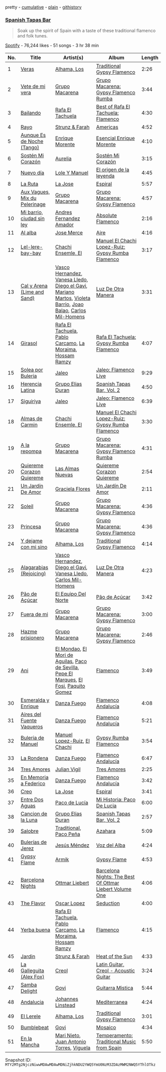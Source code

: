 pretty - [cumulative](/playlists/cumulative/37i9dQZF1DX5Vpt0fhumU1.md) - [plain](/playlists/plain/37i9dQZF1DX5Vpt0fhumU1) - [githistory](https://github.githistory.xyz/mackorone/spotify-playlist-archive/blob/main/playlists/plain/37i9dQZF1DX5Vpt0fhumU1)

### [Spanish Tapas Bar](https://open.spotify.com/playlist/37i9dQZF1DX5Vpt0fhumU1)

> Soak up the spirit of Spain with a taste of these traditional flamenco and folk tunes.

[Spotify](https://open.spotify.com/user/spotify) - 76,244 likes - 51 songs - 3 hr 38 min

| No. | Title | Artist(s) | Album | Length |
|---|---|---|---|---|
| 1 | [Veras](https://open.spotify.com/track/2INMbTvlLhGs1b1O3EYhiS) | [Alhama, Los](https://open.spotify.com/artist/6Gg623dfCM6CrYGBt0twPX) | [Traditional Gypsy Flamenco](https://open.spotify.com/album/40NaiYoHAvxeLv0hj5BViC) | 2:26 |
| 2 | [Vete de mi vera](https://open.spotify.com/track/14WUytY9xks121FAmVkwxo) | [Grupo Macarena](https://open.spotify.com/artist/3g1lP3W3lirtFzWyaBfS4f) | [Grupo Macarena: Gypsy Flamenco Rumba](https://open.spotify.com/album/6Pth02lvYNd5mEAISGGb9r) | 3:44 |
| 3 | [Bailando](https://open.spotify.com/track/6mRdsz7INXEZjFiPdXBbCp) | [Rafa El Tachuela](https://open.spotify.com/artist/1VPNobfvjhHDuXbyJyynTk) | [Best of Rafa El Tachuela: Flamenco](https://open.spotify.com/album/1ReQcQyYGGMCGmGglpcq0L) | 4:30 |
| 4 | [Rayo](https://open.spotify.com/track/5FpJy5woYptiLlLY4M8b4t) | [Strunz & Farah](https://open.spotify.com/artist/2Vr1fub6eNIztdUNeFPvJj) | [Americas](https://open.spotify.com/album/4N1aKzXuJLHXBW6Hp5ZxSw) | 4:52 |
| 5 | [Aunque Es de Noche \(Tango\)](https://open.spotify.com/track/2Ixtw9MGKVBxaa6aRb43H0) | [Enrique Morente](https://open.spotify.com/artist/4rJk8GmrNf1g07EsuoZSzJ) | [Esencial Enrique Morente](https://open.spotify.com/album/429mOLPu8Sl3E4Pw5wOPuc) | 4:10 |
| 6 | [Sostén Mi Corazón](https://open.spotify.com/track/2VL18BYruMoFmrX2FOH0Kh) | [Aurelia](https://open.spotify.com/artist/6tnJc05Vcp2PyNBCgkcAiA) | [Sostén Mi Corazón](https://open.spotify.com/album/59HfyTWuPadCXE8Nd7q3ij) | 3:15 |
| 7 | [Nuevo día](https://open.spotify.com/track/4bFaDjWTSbudJdO9J0fp71) | [Lole Y Manuel](https://open.spotify.com/artist/698bm15EgCHVHJovNestUx) | [El origen de la leyenda](https://open.spotify.com/album/5puBCIL3oMbkrYmsdL0vPT) | 4:45 |
| 8 | [La Ruta](https://open.spotify.com/track/1rvyOxnUuxI8jfYoRpZ4FG) | [La Jose](https://open.spotify.com/artist/55o2GKmozOaWhYDBaFBPC2) | [Espiral](https://open.spotify.com/album/0ChzWpUTTbq6PRut9pQdSI) | 5:57 |
| 9 | [Aux Vagues, Mix du Pelerinage](https://open.spotify.com/track/3Y1Mt1wDksUZXGTaY0jHGO) | [Grupo Macarena](https://open.spotify.com/artist/3g1lP3W3lirtFzWyaBfS4f) | [Grupo Macarena: Gypsy Flamenco](https://open.spotify.com/album/6VmYzpmaaEJe66Sy9ZK4qO) | 4:57 |
| 10 | [Mi barrio, ciudad sin ley](https://open.spotify.com/track/5kQyFHsAwgWrKGKv7dkWzj) | [Andres Fernandez Amador](https://open.spotify.com/artist/51I56WKQXjYbL6DApt07qO) | [Absolute Flamenco](https://open.spotify.com/album/64ydWqsSid08IPBocvpOvp) | 2:16 |
| 11 | [Al alba](https://open.spotify.com/track/2g1oUOP1r8DpzXvd1PMafY) | [Jose Merce](https://open.spotify.com/artist/7p5J8SfKU9Rulp7tcA53G8) | [Aire](https://open.spotify.com/album/7F7AQLPetH2wvAUtJAP5Xk) | 4:16 |
| 12 | [Lel\-lere\-bay\-bay](https://open.spotify.com/track/38hZfOZ0EWf33WLwcTh9tH) | [Chachi Ensemle, El](https://open.spotify.com/artist/0TEof0oj8lFZMZv3wAvAZE) | [Manuel El Chachi Lopez\-Ruiz: Gypsy Rumba Flamenco](https://open.spotify.com/album/24dVmdybMczU8CmAmCDJ8E) | 3:17 |
| 13 | [Cal y Arena \(Lime and Sand\)](https://open.spotify.com/track/0ztlNAjWEX2n6EwU47nAWQ) | [Vasco Hernandez](https://open.spotify.com/artist/5qHWYMAzg5sEONXNtiqzAM), [Vanesa Lledo](https://open.spotify.com/artist/6db18gdaJ3buJIpjmAxaLP), [Diego el Gavi](https://open.spotify.com/artist/2FuC6pBl9eslfd4a8udMO9), [Mariano Martos](https://open.spotify.com/artist/4IJDMdZIPM7TrCRqG1mbxM), [Violeta Barrio](https://open.spotify.com/artist/312QqHYy6WuciQQCuWsguB), [Joao Balao](https://open.spotify.com/artist/2KZpjZrljn55KF40jzoqMr), [Carlos Mil\-Homens](https://open.spotify.com/artist/2H2PjehaUM4tOJY7BwTv0T) | [Luz De Otra Manera](https://open.spotify.com/album/6TVAcRyDCNLiE8Twv9JHq3) | 3:31 |
| 14 | [Girasol](https://open.spotify.com/track/0Movfm8qJpJcmQrt3ZrQKH) | [Rafa El Tachuela](https://open.spotify.com/artist/1VPNobfvjhHDuXbyJyynTk), [Pablo Carcamo](https://open.spotify.com/artist/6Nxv0zr9DVeusjZpewzriS), [La Moraima](https://open.spotify.com/artist/4DyCHXN1RPYrHRAYDyce0z), [Hossam Ramzy](https://open.spotify.com/artist/1f52NJ98E9Pz2hJQ8oe4sD) | [Rafa El Tachuela: Gypsy Rumba Flamenco](https://open.spotify.com/album/3MOuR4Uu3xqbvWbktOGODk) | 4:07 |
| 15 | [Solea por Buleria](https://open.spotify.com/track/2dF6NArfoU0loSNs3VtRpa) | [Jaleo](https://open.spotify.com/artist/5Q48J2yjDOKzNIdmY0oExU) | [Jaleo: Flamenco Live](https://open.spotify.com/album/1UwLILJa8ApmLI5EAhy28w) | 9:29 |
| 16 | [Herencia Latina](https://open.spotify.com/track/6JHbrhPppO84ab8K7cHPA1) | [Grupo Elias Duran](https://open.spotify.com/artist/34MmLK8qhpf5Q0BfxXs7UR) | [Spanish Tapas Bar, Vol\. 2](https://open.spotify.com/album/67rNWYVgI01pHZ80vFfVFs) | 4:50 |
| 17 | [Siguiriya](https://open.spotify.com/track/4uN1QNG2bs8PlSW1nYP2B6) | [Jaleo](https://open.spotify.com/artist/5Q48J2yjDOKzNIdmY0oExU) | [Jaleo: Flamenco Live](https://open.spotify.com/album/1UwLILJa8ApmLI5EAhy28w) | 6:39 |
| 18 | [Almas de Carmin](https://open.spotify.com/track/2C5dxcLw9FbI60cL3VcaRz) | [Chachi Ensemle, El](https://open.spotify.com/artist/0TEof0oj8lFZMZv3wAvAZE) | [Manuel El Chachi Lopez\-Ruiz: Gypsy Rumba Flamenco](https://open.spotify.com/album/24dVmdybMczU8CmAmCDJ8E) | 3:30 |
| 19 | [A la repompa](https://open.spotify.com/track/1qTlInfzSjgaGbFo1q6jhT) | [Grupo Macarena](https://open.spotify.com/artist/3g1lP3W3lirtFzWyaBfS4f) | [Grupo Macarena: Gypsy Flamenco Rumba](https://open.spotify.com/album/6Pth02lvYNd5mEAISGGb9r) | 4:31 |
| 20 | [Quiereme Corazon Quiereme](https://open.spotify.com/track/0K38jgUjNNXz6AEgQneS6M) | [Las Almas Nuevas](https://open.spotify.com/artist/5LSP2iBRUfSpFUY7xOislt) | [Quiereme Corazon Quiereme](https://open.spotify.com/album/7z9wIysqZqoUNFso68D3zK) | 2:54 |
| 21 | [Un Jardín De Amor](https://open.spotify.com/track/0tB9K5yKFC9vJPsZsZB17l) | [Graciela Flores](https://open.spotify.com/artist/1XcbatNvZ4Dv7PgPELmQWJ) | [Un Jardín De Amor](https://open.spotify.com/album/3nJ6jn0yfUEl1ic8qnGqiK) | 2:11 |
| 22 | [Soleil](https://open.spotify.com/track/0k4Y2TqLUPNJ8euMibKQ4z) | [Grupo Macarena](https://open.spotify.com/artist/3g1lP3W3lirtFzWyaBfS4f) | [Grupo Macarena: Gypsy Flamenco](https://open.spotify.com/album/6VmYzpmaaEJe66Sy9ZK4qO) | 4:36 |
| 23 | [Princesa](https://open.spotify.com/track/5n7F3uCgTypj8anKwxQB5l) | [Grupo Macarena](https://open.spotify.com/artist/3g1lP3W3lirtFzWyaBfS4f) | [Grupo Macarena: Gypsy Flamenco](https://open.spotify.com/album/6VmYzpmaaEJe66Sy9ZK4qO) | 4:36 |
| 24 | [Y dejame con mi sino](https://open.spotify.com/track/1TpfaYxONeYxEzpm2pIolj) | [Alhama, Los](https://open.spotify.com/artist/6Gg623dfCM6CrYGBt0twPX) | [Traditional Gypsy Flamenco](https://open.spotify.com/album/40NaiYoHAvxeLv0hj5BViC) | 4:14 |
| 25 | [Alagarabias \(Rejoicing\)](https://open.spotify.com/track/1yZrDWBbUIoT4Ik0nGyqKI) | [Vasco Hernandez](https://open.spotify.com/artist/5qHWYMAzg5sEONXNtiqzAM), [Diego el Gavi](https://open.spotify.com/artist/2FuC6pBl9eslfd4a8udMO9), [Vanesa Lledo](https://open.spotify.com/artist/6db18gdaJ3buJIpjmAxaLP), [Carlos Mil\-Homens](https://open.spotify.com/artist/2H2PjehaUM4tOJY7BwTv0T) | [Luz De Otra Manera](https://open.spotify.com/album/6TVAcRyDCNLiE8Twv9JHq3) | 4:23 |
| 26 | [Pão de Açúcar](https://open.spotify.com/track/07ZdqvJ37JIGrbybE2iVPZ) | [El Equipo Del Norte](https://open.spotify.com/artist/3NlkrQ9iKKw6VZlWr0lk0U) | [Pão de Açúcar](https://open.spotify.com/album/5qz7sVtLSdqQatSiYUpJWM) | 3:42 |
| 27 | [Fuera de mi](https://open.spotify.com/track/7tbYo2WPobHpu1KF4JOnyf) | [Grupo Macarena](https://open.spotify.com/artist/3g1lP3W3lirtFzWyaBfS4f) | [Grupo Macarena: Gypsy Flamenco](https://open.spotify.com/album/6VmYzpmaaEJe66Sy9ZK4qO) | 3:00 |
| 28 | [Hazme prisionero](https://open.spotify.com/track/3rj1n9yIPievM2BnHm2JIB) | [Grupo Macarena](https://open.spotify.com/artist/3g1lP3W3lirtFzWyaBfS4f) | [Grupo Macarena: Gypsy Flamenco](https://open.spotify.com/album/6VmYzpmaaEJe66Sy9ZK4qO) | 2:46 |
| 29 | [Ani](https://open.spotify.com/track/1IhBf3dcL0kRyxQbISW7Jv) | [El Mondao](https://open.spotify.com/artist/6ZWL87UA30dQLCwP9pcJp6), [El Mori de Aguilas](https://open.spotify.com/artist/1uBEhNHvzx8B4cm8ihJKz4), [Paco de Sevilla](https://open.spotify.com/artist/72Ik41iwiim8HUTilM6FSL), [Pepe El Marques](https://open.spotify.com/artist/4mF5KYqhyuBKTZHvnOeGI6), [El Fosi](https://open.spotify.com/artist/0ALDT54x6p28C0xobYE1uZ), [Paquito Gomez](https://open.spotify.com/artist/6msMiaHArZdAQeurrwjKvU) | [Flamenco](https://open.spotify.com/album/0PfYBxRtVurOuMWebBmgw9) | 3:49 |
| 30 | [Esmeralda y Enrique](https://open.spotify.com/track/3ECQbH2Pj8fPCefI60bUPK) | [Danza Fuego](https://open.spotify.com/artist/48bWbzfBH3pdeDark30gJ4) | [Flamenco Andalucía](https://open.spotify.com/album/2eJahO4Ks4kkchZpUPBL8D) | 4:08 |
| 31 | [Aires del Fuente Vaqueros](https://open.spotify.com/track/6s2aEvw1FCfxwHaUAJuRPe) | [Danza Fuego](https://open.spotify.com/artist/48bWbzfBH3pdeDark30gJ4) | [Flamenco Andalucía](https://open.spotify.com/album/2eJahO4Ks4kkchZpUPBL8D) | 5:21 |
| 32 | [Buleria de Manuel](https://open.spotify.com/track/3LVBA3pqKNcNFyWOVjQOlI) | [Manuel Lopez\-Ruiz](https://open.spotify.com/artist/6xhZFDNkudQnLXBSMI4AUo), [El Chachi](https://open.spotify.com/artist/4n875W84fNuDHcf9uD9D2R) | [Gypsy Rumba Flamenco](https://open.spotify.com/album/4SKgLW5QhafMeJocwxAleS) | 3:54 |
| 33 | [La Rondena](https://open.spotify.com/track/5nLAMwCOLkoXAjq0y4lfVK) | [Danza Fuego](https://open.spotify.com/artist/48bWbzfBH3pdeDark30gJ4) | [Flamenco Andalucía](https://open.spotify.com/album/2eJahO4Ks4kkchZpUPBL8D) | 6:47 |
| 34 | [Tres Amores](https://open.spotify.com/track/7DpDb8R3OxTr3FaiKwhYKB) | [Julian Vigil](https://open.spotify.com/artist/37iIAObpTKbDOZ9BjSrmMv) | [Tres Amores](https://open.spotify.com/album/01HM86e0bYj6oqXdCJ03AN) | 2:25 |
| 35 | [En Memoria a Federico](https://open.spotify.com/track/5flkDyefFtVmYqYhidHsOq) | [Danza Fuego](https://open.spotify.com/artist/48bWbzfBH3pdeDark30gJ4) | [Flamenco Andalucía](https://open.spotify.com/album/2eJahO4Ks4kkchZpUPBL8D) | 3:42 |
| 36 | [Creo](https://open.spotify.com/track/3xLI0IZFsFPa2M18rOIPSV) | [La Jose](https://open.spotify.com/artist/55o2GKmozOaWhYDBaFBPC2) | [Espiral](https://open.spotify.com/album/0ChzWpUTTbq6PRut9pQdSI) | 3:41 |
| 37 | [Entre Dos Aguas](https://open.spotify.com/track/5hVqZ5hnvQGT4LOpUVuJUa) | [Paco de Lucía](https://open.spotify.com/artist/3h8OjAdgYXVRoMZ8jFd6Uw) | [Mi Historia: Paco De Lucia](https://open.spotify.com/album/4psU1Z4bLtTOwZjmmL6lid) | 6:00 |
| 38 | [Cancion de la Luna](https://open.spotify.com/track/22jn5snbSZJsEamjIogEEH) | [Grupo Elias Duran](https://open.spotify.com/artist/34MmLK8qhpf5Q0BfxXs7UR) | [Spanish Tapas Bar, Vol\. 2](https://open.spotify.com/album/67rNWYVgI01pHZ80vFfVFs) | 2:57 |
| 39 | [Salobre](https://open.spotify.com/track/3LEPJoznozSSiHQXSn8UAT) | [Traditional](https://open.spotify.com/artist/1U5zgr455OGyIkLNXvDdrf), [Paco Peña](https://open.spotify.com/artist/4OYPdvtRCWaLVmUrm1eiTa) | [Azahara](https://open.spotify.com/album/7woAczJxgzS1fiARwlCp96) | 5:09 |
| 40 | [Bulerías de Jerez](https://open.spotify.com/track/6WuYlzvZsSSeldas0MgH56) | [Jesús Méndez](https://open.spotify.com/artist/6LMLp1gpyFAI4Sc6NkgPqB) | [Voz del Alba](https://open.spotify.com/album/3JGbQd6AttYZuvkl1GdGxt) | 4:24 |
| 41 | [Gypsy Flame](https://open.spotify.com/track/1VQwO0EPtJViDEsqLpsnV1) | [Armik](https://open.spotify.com/artist/2Z8XcWdgy5dSaiQR3d7tHK) | [Gypsy Flame](https://open.spotify.com/album/1o7kL55w6IvIGz4mfWJjfu) | 4:53 |
| 42 | [Barcelona Nights](https://open.spotify.com/track/2rJY1HlLcOXsQYMPUnhQxa) | [Ottmar Liebert](https://open.spotify.com/artist/1AhYnfs5mzb3ennyLFXlYD) | [Barcelona Nights: The Best Of Ottmar Liebert Volume One](https://open.spotify.com/album/0o91xvgRJz0ZLb5cCPzFo8) | 4:06 |
| 43 | [The Flavor](https://open.spotify.com/track/3oxqugZiGg6uIzY4beGaCx) | [Oscar Lopez](https://open.spotify.com/artist/3ELktghnE5zeabnHdNycyh) | [Seduction](https://open.spotify.com/album/7n9XvIP2pVI53sbdEvbaTX) | 4:00 |
| 44 | [Yerba buena](https://open.spotify.com/track/2ytD1he4cklb86ZbY6Bnra) | [Rafa El Tachuela](https://open.spotify.com/artist/1VPNobfvjhHDuXbyJyynTk), [Pablo Carcamo](https://open.spotify.com/artist/6Nxv0zr9DVeusjZpewzriS), [La Moraima](https://open.spotify.com/artist/4DyCHXN1RPYrHRAYDyce0z), [Hossam Ramzy](https://open.spotify.com/artist/1f52NJ98E9Pz2hJQ8oe4sD) | [Flamenco](https://open.spotify.com/album/1dWXg3wCJRWfpG5D4Z44m0) | 4:15 |
| 45 | [Jardin](https://open.spotify.com/track/1tlV5fKrV7aojTanUs3ahZ) | [Strunz & Farah](https://open.spotify.com/artist/2Vr1fub6eNIztdUNeFPvJj) | [Heat of the Sun](https://open.spotify.com/album/3VfS4TjmlMevQ2GNPSjS6k) | 4:33 |
| 46 | [La Galleguita \(Alex Fox\)](https://open.spotify.com/track/5xA18rxmeheOcwI6Df6lBG) | [Creol](https://open.spotify.com/artist/4qAhA0go0zXBxDIfo7mWT3) | [Latin Guitar, Creol \- Acoustic Guitar](https://open.spotify.com/album/3mHceGmx6av5rNkzFwhfu6) | 3:24 |
| 47 | [Samba Delight](https://open.spotify.com/track/2SbLBxUtlSzz8nIYFQstwq) | [Govi](https://open.spotify.com/artist/72RlKNzcCZkmb20K5dDwOB) | [Guitarra Mistica](https://open.spotify.com/album/45KOqLRGUYnnA9l59l0eaU) | 5:44 |
| 48 | [Andalucia](https://open.spotify.com/track/6ExQLKsX71y57iO7iA8Ggd) | [Johannes Linstead](https://open.spotify.com/artist/3bO8GsqYe5H4xTkcP5ZUZm) | [Mediterranea](https://open.spotify.com/album/6sxRxfaqxOLUq6YffLmoak) | 4:24 |
| 49 | [El Lerele](https://open.spotify.com/track/2o0lsWNI9sc0VGMPKarlsq) | [Alhama, Los](https://open.spotify.com/artist/6Gg623dfCM6CrYGBt0twPX) | [Traditional Gypsy Flamenco](https://open.spotify.com/album/40NaiYoHAvxeLv0hj5BViC) | 3:01 |
| 50 | [Bumblebeat](https://open.spotify.com/track/0aiqrNJkcz1xDGUD8HLrRz) | [Govi](https://open.spotify.com/artist/72RlKNzcCZkmb20K5dDwOB) | [Mosaico](https://open.spotify.com/album/6PAB5rJADQ7HFjp0fzKjba) | 4:34 |
| 51 | [En la Mancha](https://open.spotify.com/track/6qixM3ocxbC7JzrDg2YwrD) | [Mari Nieto](https://open.spotify.com/artist/1kpBaXhyD5w2NMYoklvChj), [Juan Antonio Torres](https://open.spotify.com/artist/1JXR84Lo1dOJcc8re1H5lw), [Viguela](https://open.spotify.com/artist/2MPy4JFvIlApj1PbxNTHBF) | [Temperamento: Traditional Music from Spain](https://open.spotify.com/album/7hlw3I2DL1JV4uw99h5BtC) | 5:50 |

Snapshot ID: `MTY2MTg2NjczNiwwMDAwMDAwMDNiZjhkNDU2YWQ5YmU0NzM3ZDAzMWM2NWQ5YThlOTkz`
